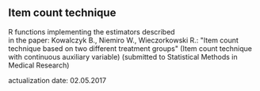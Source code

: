 ## Item count technique
 R functions implementing the estimators described  
  in the paper: Kowalczyk B., Niemiro W., Wieczorkowski R.:
   "Item count technique based on two different treatment groups"
   (Item count technique with continuous auxiliary variable)
  (submitted to Statistical Methods in Medical Research)

actualization date: 02.05.2017

